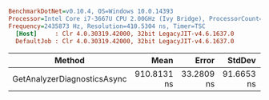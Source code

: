 ``` ini

BenchmarkDotNet=v0.10.4, OS=Windows 10.0.14393
Processor=Intel Core i7-3667U CPU 2.00GHz (Ivy Bridge), ProcessorCount=4
Frequency=2435873 Hz, Resolution=410.5304 ns, Timer=TSC
  [Host]     : Clr 4.0.30319.42000, 32bit LegacyJIT-v4.6.1637.0
  DefaultJob : Clr 4.0.30319.42000, 32bit LegacyJIT-v4.6.1637.0


```
 |                      Method |        Mean |      Error |     StdDev |      Median |  Gen 0 | Allocated |
 |---------------------------- |------------:|-----------:|-----------:|------------:|-------:|----------:|
 | GetAnalyzerDiagnosticsAsync | 910.8131 ns | 33.2809 ns | 91.6653 ns | 878.2130 ns | 0.0947 |      0 GB |
